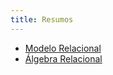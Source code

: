 ```yaml
---
title: Resumos
---
```


- [Modelo Relacional](modeloRelacional.md)
- [Álgebra Relacional](algebraRelacional.md)
